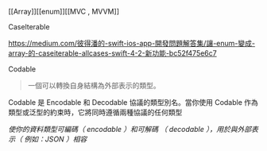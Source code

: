 [[Array]][[enum]][[MVC , MVVM]]

Caselterable

https://medium.com/彼得潘的-swift-ios-app-開發問題解答集/讓-enum-變成-array-的-caseiterable-allcases-swift-4-2-新功能-bc52f475e6c7


Codable

> 一個可以轉換自身結構為外部表示的類型。

Codable 是 Encodable 和 Decodable 協議的類型別名。當你使用 Codable 作為類型或泛型的約束時，它將同時遵循兩種協議的任何類型

_使你的資料類型可編碼（ encodable ）和可解碼 （ decodable ），用於與外部表示（ 例如：JSON ）相容_